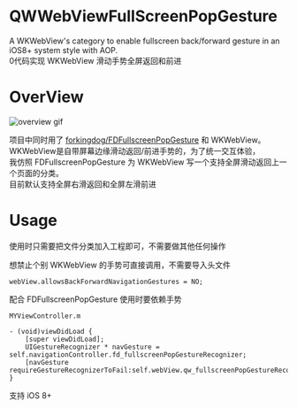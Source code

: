 # QWWebViewFullScreenPopGesture
A WKWebView's category to enable fullscreen back/forward gesture in an iOS8+ system style with AOP.         
0代码实现 WKWebView 滑动手势全屏返回和前进

OverView
== 
![overview gif](https://s19.aconvert.com/convert/p3r68-cdx67/pg1p6-jwsh6.gif)   

项目中同时用了 [forkingdog/FDFullscreenPopGesture](https://github.com/forkingdog/FDFullscreenPopGesture) 和 WKWebView。  
WKWebView是自带屏幕边缘滑动返回/前进手势的，为了统一交互体验，   
我仿照 FDFullscreenPopGesture 为 WKWebView 写一个支持全屏滑动返回上一个页面的分类。     
目前默认支持全屏右滑返回和全屏左滑前进
    
    
    
Usage
==
使用时只需要把文件分类加入工程即可，不需要做其他任何操作    

想禁止个别 WKWebView 的手势可直接调用，不需要导入头文件    
```
webView.allowsBackForwardNavigationGestures = NO;
```

配合 FDFullscreenPopGesture 使用时要依赖手势  
```
MYViewController.m  
    
- (void)viewDidLoad {   
    [super viewDidLoad];    
    UIGestureRecognizer * navGesture = self.navigationController.fd_fullscreenPopGestureRecognizer;  
    [navGesture requireGestureRecognizerToFail:self.webView.qw_fullscreenPopGestureRecognizer]; 
}
```
    
支持 iOS 8+

